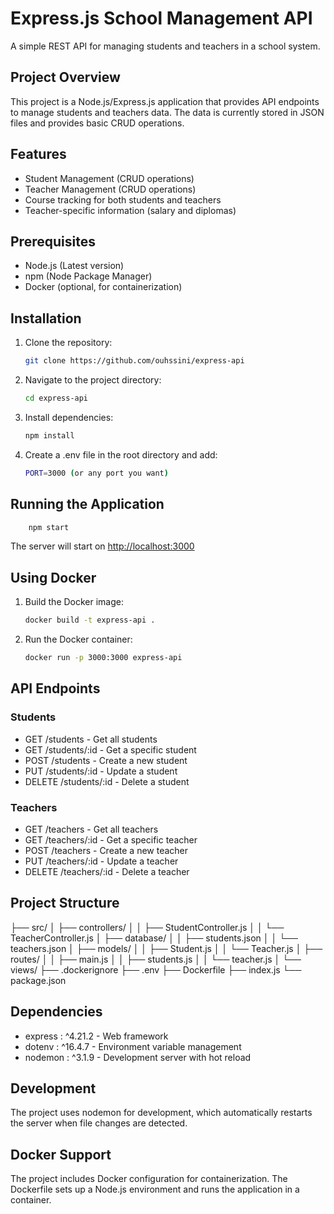 # Express.js School Management API

A simple REST API for managing students and teachers in a school system.

## Project Overview

This project is a Node.js/Express.js application that provides API endpoints to manage students and teachers data. The data is currently stored in JSON files and provides basic CRUD operations.

## Features

- Student Management (CRUD operations)
- Teacher Management (CRUD operations)
- Course tracking for both students and teachers
- Teacher-specific information (salary and diplomas)

## Prerequisites

- Node.js (Latest version)
- npm (Node Package Manager)
- Docker (optional, for containerization)

## Installation

1. Clone the repository:

   ```bash
   git clone https://github.com/ouhssini/express-api
   ```

2. Navigate to the project directory:

   ```bash
   cd express-api
   ```

3. Install dependencies:

    ```bash  
    npm install 
    ```

4. Create a .env file in the root directory and add:

    ```bash  
    PORT=3000 (or any port you want) 
    ```  

## Running the Application

```bash
    npm start
```

The server will start on <http://localhost:3000>

## Using Docker

1. Build the Docker image:

    ```bash
    docker build -t express-api .
    ```

2. Run the Docker container:

    ```bash
    docker run -p 3000:3000 express-api
    ```

## API Endpoints

### Students

- GET /students - Get all students
- GET /students/:id - Get a specific student
- POST /students - Create a new student
- PUT /students/:id - Update a student
- DELETE /students/:id - Delete a student

### Teachers

- GET /teachers - Get all teachers
- GET /teachers/:id - Get a specific teacher
- POST /teachers - Create a new teacher
- PUT /teachers/:id - Update a teacher
- DELETE /teachers/:id - Delete a teacher

## Project Structure

├── src/
│   ├── controllers/
│   │   ├── StudentController.js
│   │   └── TeacherController.js
│   ├── database/
│   │   ├── students.json
│   │   └── teachers.json
│   ├── models/
│   │   ├── Student.js
│   │   └── Teacher.js
│   ├── routes/
│   │   ├── main.js
│   │   ├── students.js
│   │   └── teacher.js
│   └── views/
├── .dockerignore
├── .env
├── Dockerfile
├── index.js
└── package.json

## Dependencies

- express : ^4.21.2 - Web framework
- dotenv : ^16.4.7 - Environment variable management
- nodemon : ^3.1.9 - Development server with hot reload

## Development

The project uses nodemon for development, which automatically restarts the server when file changes are detected.

## Docker Support

The project includes Docker configuration for containerization. The Dockerfile sets up a Node.js environment and runs the application in a container.
